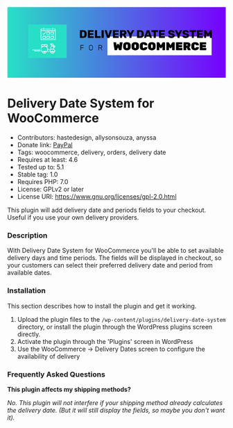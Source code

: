 <p align="center">
  <img alt="A calendar icon followed by the plugin title, Registrations for WooCommerce, over a violet and blue squares pattern." src="https://github.com/HasteDesign/Delivery-Date-System-for-WooCommerce/blob/master/assets/images/banner-772-250.png?raw=true">
</p>

Delivery Date System for WooCommerce
============================

- Contributors: hastedesign, allysonsouza, anyssa
- Donate link: [PayPal](https://www.paypal.com/cgi-bin/webscr?cmd=_donations&business=allyson_as%40hotmail%2ecom&lc=US&item_name=WooCommerce%20Registrations%20by%20Haste&currency_code=BRL&bn=PP%2dDonationsBF%3abtn_donate_LG%2egif%3aNonHosted)
- Tags: woocommerce, delivery, orders, delivery date
- Requires at least: 4.6
- Tested up to: 5.1
- Stable tag: 1.0
- Requires PHP: 7.0
- License: GPLv2 or later
- License URI: https://www.gnu.org/licenses/gpl-2.0.html

This plugin will add delivery date and periods fields to your checkout. Useful if you use your own delivery providers.

### Description

With Delivery Date System for WooCommerce you'll be able to set available delivery days and time periods. The fields will be displayed in checkout, so your customers can select their preferred delivery date and period from available dates.

### Installation

This section describes how to install the plugin and get it working.

1. Upload the plugin files to the `/wp-content/plugins/delivery-date-system` directory, or install the plugin through the WordPress plugins screen directly.
2. Activate the plugin through the 'Plugins' screen in WordPress
3. Use the WooCommerce -> Delivery Dates screen to configure the availability of delivery

### Frequently Asked Questions

**This plugin affects my shipping methods?**

*No. This plugin will not interfere if your shipping method already calculates the delivery date. (But it will still display the fields, so maybe you don't want it).*
